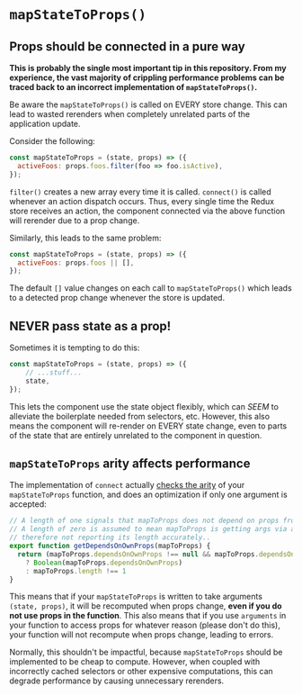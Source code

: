 # `mapStateToProps()`

## Props should be connected in a pure way

**This is probably the single most important tip in this repository. From my experience, the vast majority of crippling performance problems can be traced back to an incorrect implementation of `mapStateToProps()`.**

Be aware the `mapStateToProps()` is called on EVERY store change. This can lead to wasted rerenders when completely unrelated parts of the application update.

Consider the following:

```javascript
const mapStateToProps = (state, props) => ({
  activeFoos: props.foos.filter(foo => foo.isActive),
});
```

`filter()` creates a new array every time it is called. `connect()` is called whenever an action dispatch occurs. Thus, every single time the Redux store receives an action, the component connected via the above function will rerender due to a prop change.

Similarly, this leads to the same problem:

```javascript
const mapStateToProps = (state, props) => ({
  activeFoos: props.foos || [],
});
```

The default `[]` value changes on each call to `mapStateToProps()` which leads to a detected prop change whenever the store is updated.

## NEVER pass state as a prop!

Sometimes it is tempting to do this:

```javascript
const mapStateToProps = (state, props) => ({
	// ...stuff...
	state,
});
```

This lets the component use the state object flexibly, which can *SEEM* to alleviate the boilerplate needed from selectors, etc. However, this also means the component will re-render on EVERY state change, even to parts of the state that are entirely unrelated to the component in question.

## `mapStateToProps` arity affects performance

The implementation of `connect` actually [checks the arity](https://github.com/reactjs/react-redux/blob/7bde889738b4e4716bcd5fa7acf75e2675798997/src/connect/wrapMapToProps.js#L21) of your `mapStateToProps` function, and does an optimization if only one argument is accepted:

```javascript
// A length of one signals that mapToProps does not depend on props from the parent component.
// A length of zero is assumed to mean mapToProps is getting args via arguments or ...args and
// therefore not reporting its length accurately..
export function getDependsOnOwnProps(mapToProps) {
  return (mapToProps.dependsOnOwnProps !== null && mapToProps.dependsOnOwnProps !== undefined)
    ? Boolean(mapToProps.dependsOnOwnProps)
    : mapToProps.length !== 1
}
```

This means that if your `mapStateToProps` is written to take arguments `(state, props)`, it will be recomputed when props change, **even if you do not use props in the function**. This also means that if you use `arguments` in your function to access props for whatever reason (please don't do this), your function will not recompute when props change, leading to errors.

Normally, this shouldn't be impactful, because `mapStateToProps` should be implemented to be cheap to compute. However, when coupled with incorrectly cached selectors or other expensive computations, this can degrade performance by causing unnecessary rerenders.
